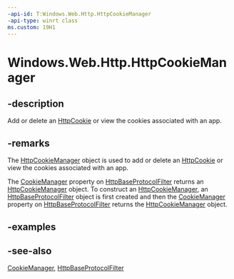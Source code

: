 ```yaml
---
-api-id: T:Windows.Web.Http.HttpCookieManager
-api-type: winrt class
ms.custom: 19H1
---
```


<!-- Class syntax.
public class HttpCookieManager : Windows.Web.Http.IHttpCookieManager
-->

# Windows.Web.Http.HttpCookieManager

## -description
Add or delete an [HttpCookie](httpcookie.md) or view the cookies associated with an app.

## -remarks
The [HttpCookieManager](httpcookiemanager.md) object is used to add or delete an [HttpCookie](httpcookie.md) or view the cookies associated with an app.

The [CookieManager](../windows.web.http.filters/httpbaseprotocolfilter_cookiemanager.md) property on [HttpBaseProtocolFilter](../windows.web.http.filters/httpbaseprotocolfilter.md) returns an [HttpCookieManager](httpcookiemanager.md) object. To construct an [HttpCookieManager](httpcookiemanager.md), an [HttpBaseProtocolFilter](../windows.web.http.filters/httpbaseprotocolfilter.md) object is first created and then the [CookieManager](../windows.web.http.filters/httpbaseprotocolfilter_cookiemanager.md) property on [HttpBaseProtocolFilter](../windows.web.http.filters/httpbaseprotocolfilter.md) returns the [HttpCookieManager](httpcookiemanager.md) object.

## -examples

## -see-also
[CookieManager](../windows.web.http.filters/httpbaseprotocolfilter_cookiemanager.md), [HttpBaseProtocolFilter](../windows.web.http.filters/httpbaseprotocolfilter.md)
